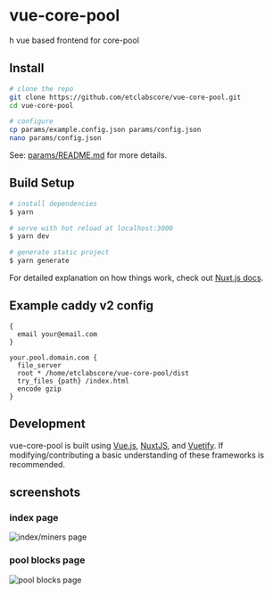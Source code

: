 # vue-core-pool
h
vue based frontend for core-pool

## Install

```bash
# clone the repo
git clone https://github.com/etclabscore/vue-core-pool.git
cd vue-core-pool

# configure
cp params/example.config.json params/config.json
nano params/config.json
```

See: [params/README.md](https://github.com/etclabscore/vue-core-pool/blob/master/params/README.md) for more details.

## Build Setup

```bash
# install dependencies
$ yarn

# serve with hot reload at localhost:3000
$ yarn dev

# generate static project
$ yarn generate
```

For detailed explanation on how things work, check out [Nuxt.js docs](https://nuxtjs.org).

## Example caddy v2 config

```
{
  email your@email.com
}

your.pool.domain.com {
  file_server
  root * /home/etclabscore/vue-core-pool/dist
  try_files {path} /index.html
  encode gzip
}
```

## Development

vue-core-pool is built using [Vue.js](https://vuejs.org/), [NuxtJS](https://nuxtjs.org/), and [Vuetify](https://vuetifyjs.com/). If modifying/contributing a basic understanding of these frameworks is recommended.

## screenshots

### index page

![index/miners page](/screenshots/01.png?raw=true "index/miners page")

### pool blocks page

![pool blocks page](/screenshots/02.png?raw=true "pool blocks page")
